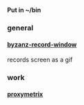 **Put in ~/bin**

### general
#### [byzanz-record-window](https://gist.github.com/fae877bbfa6026c8171acbdf577856a3)
records screen as a gif

### work
#### [proxymetrix](https://gist.github.com/e57abab7f3b10478ff39716549757618)




